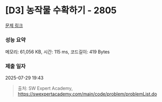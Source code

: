 # [D3] 농작물 수확하기 - 2805 

[문제 링크](https://swexpertacademy.com/main/code/problem/problemDetail.do?contestProbId=AV7GLXqKAWYDFAXB) 

### 성능 요약

메모리: 61,056 KB, 시간: 115 ms, 코드길이: 419 Bytes

### 제출 일자

2025-07-29 19:43



> 출처: SW Expert Academy, https://swexpertacademy.com/main/code/problem/problemList.do